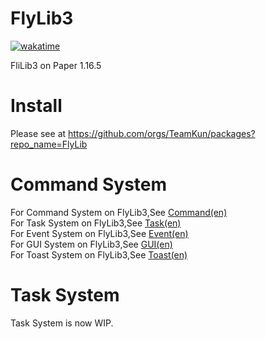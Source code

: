 # FlyLib3
[![wakatime](https://wakatime.com/badge/user/3e1fa685-0d56-45b2-8cd9-2db5b061c34a/project/5a7a4eb8-8db7-4820-bf0b-7ac53d7efd0e.svg)](https://wakatime.com/badge/user/3e1fa685-0d56-45b2-8cd9-2db5b061c34a/project/5a7a4eb8-8db7-4820-bf0b-7ac53d7efd0e) <br/>

FliLib3 on Paper 1.16.5<br/>


# Install 
Please see at https://github.com/orgs/TeamKun/packages?repo_name=FlyLib <br/>

# Command System

For Command System on FlyLib3,See [Command(en)](https://github.com/TeamKun/FlyLib/blob/flylib-3/documents/en/Command.md) <br/>
For Task System on FlyLib3,See [Task(en)](https://github.com/TeamKun/FlyLib/blob/flylib-3/documents/en/Task.md) <br/>
For Event System on FlyLib3,See [Event(en)](https://github.com/TeamKun/FlyLib/blob/flylib-3/documents/en/Event.md) <br/>
For GUI System on FlyLib3,See [GUI(en)](https://github.com/TeamKun/FlyLib/blob/flylib-3/documents/en/GUI.md) <br/>
For Toast System on FlyLib3,See [Toast(en)](https://github.com/TeamKun/FlyLib/blob/flylib-3/documents/en/Toast.md) <br/>

# Task System

Task System is now WIP.<br/>
